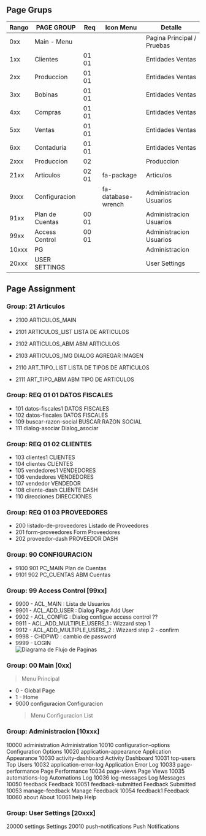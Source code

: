## Page Grups

| Rango | PAGE GROUP        | Req   | Icon Menu          | Detalle
|-------|-------------------|-------|--------------------|--------------------------
|   0xx | Main - Menu       |       |                    | Pagina Principal  / Pruebas 
|  1xx  | Clientes          | 01 01 |                    | Entidades Ventas
|  2xx  | Produccion        | 01 01 |                    | Entidades Ventas
|  3xx  | Bobinas           | 01 01 |                    | Entidades Ventas
|  4xx  | Compras           | 01 01 |                    | Entidades Ventas
|  5xx  | Ventas            | 01 01 |                    | Entidades Ventas
|  6xx  | Contaduria        | 01 01 |                    | Entidades Ventas
|  2xxx | Produccion        | 02    |                    | Produccion 
|  21xx | Articulos         | 02 01 | fa-package         | Articulos 
|  9xxx | Configuracion     |       | fa-database-wrench | Administracion Usuarios
|  91xx | Plan de Cuentas   | 00 01 |                    | Administracion Usuarios
|  99xx | Access Control    | 00 01 |                    | Administracion Usuarios
| 10xxx | PG                |       |                    | Administracion
| 20xxx | USER SETTINGS     |       |                    | User Settings 
         
         
## Page Assignment

### Group: 21 Articulos
- 2100	ARTICULOS_MAIN	
- 2101  ARTICULOS_LIST  LISTA DE ARTICULOS
- 2102	ARTICULOS_ABM	ABM ARTICULOS
- 2103	ARTICULOS_IMG	DIALOG AGREGAR IMAGEN 
 
- 2110	ART_TIPO_LIST	LISTA DE TIPOS DE ARTICULOS
- 2111	ART_TIPO_ABM	ABM TIPO DE ARTICULOS


### Group: REQ 01 01 DATOS FISCALES
- 101	datos-fiscales1	DATOS FISCALES
- 102	datos-fiscales	DATOS FISCALES
- 109	buscar-razon-social	BUSCAR RAZON SOCIAL
- 111	dialog-asociar	Dialog_asociar

### Group: REQ 01 02 CLIENTES
- 103	clientes1	CLIENTES
- 104	clientes	CLIENTES
- 105	vendedores1	VENDEDORES
- 106	vendedores	VENDEDORES
- 107	vendedor	VENDEDOR
- 108	cliente-dash	CLIENTE DASH
- 110	direcciones	DIRECCIONES




### Group: REQ 01 03 PROVEEDORES
- 200	listado-de-proveedores	Listado de Proveedores
- 201	form-proveedores	Form Proveedores
- 202	proveedor-dash	PROVEEDOR DASH




### Group: 90 CONFIGURACION
- 9100 901	PC_MAIN 	Plan de Cuentas
- 9101 902	PC_CUENTAS	ABM Cuentas


### Group: 99 Access Control [99xx] 
- 9900 - ACL_MAIN : Lista de Usuarios
- 9901 - ACL_ADD_USER : Dialog Page Add User
- 9902 - ACL_CONFIG : Dialog configue access control ?? 
- 9911 - ACL_ADD_MULTIPLE_USERS_1 : Wizzard step 1 
- 9912 - ACL_ADD_MULTIPLE_USERS_2 : Wizzard step 2 - confirm
- 9998 - CHDPWD : cambio de password
- 9999 - LOGIN  
![Diagrama de Flujo de Paginas](RQ_ACCESS_CONTROL.png)


### Group: 00 Main [0xx]
> Menu Principal
- 0 - Global Page
- 1 - Home
- 9000 configuracion	Configuracion  
    > Menu Configuracion List



### Group: Administracion [10xxx]
10000	administration	Administration
10010	configuration-options	Configuration Options
10020	application-appearance	Application Appearance
10030	activity-dashboard	Activity Dashboard
10031	top-users	Top Users
10032	application-error-log	Application Error Log
10033	page-performance	Page Performance
10034	page-views	Page Views
10035	automations-log	Automations Log
10036	log-messages	Log Messages
10050	feedback	Feedback
10051	feedback-submitted	Feedback Submitted
10053	manage-feedback	Manage Feedback
10054	feedback1	Feedback
10060	about	About
10061	help	Help

### Group: User Settings [20xxx]
20000	settings	Settings
20010	push-notifications	Push Notifications